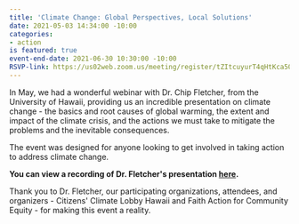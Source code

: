 ```yaml
---
title: 'Climate Change: Global Perspectives, Local Solutions'
date: 2021-05-03 14:34:00 -10:00
categories:
- action
is featured: true
event-end-date: 2021-06-30 10:30:00 -10:00
RSVP-link: https://us02web.zoom.us/meeting/register/tZItcuyurT4qHtKca501BVkF1Tg7hyiwkoTW
---
```


In May, we had a wonderful webinar with Dr. Chip Fletcher, from the University of Hawaii, providing us an incredible presentation on climate change - the basics and root causes of global warming, the extent and impact of the climate crisis, and the actions we must take to mitigate the problems and the inevitable consequences. 

The event was designed for anyone looking to get involved in taking action to address climate change.

**You can view a recording of Dr. Fletcher's presentation [here](http://ow.ly/Wi4W50EInya).**

Thank you to Dr. Fletcher, our participating organizations, attendees, and organizers - Citizens' Climate Lobby Hawaii and Faith Action for Community Equity - for making this event a reality.